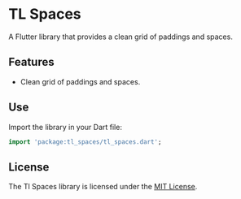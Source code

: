 # TL Spaces

A Flutter library that provides a clean grid of paddings and spaces.

## Features
- Clean grid of paddings and spaces.


## Use
Import the library in your Dart file:

```dart
import 'package:tl_spaces/tl_spaces.dart';
```

## License

The Tl Spaces library is licensed under the [MIT License](https://opensource.org/licenses/MIT).
